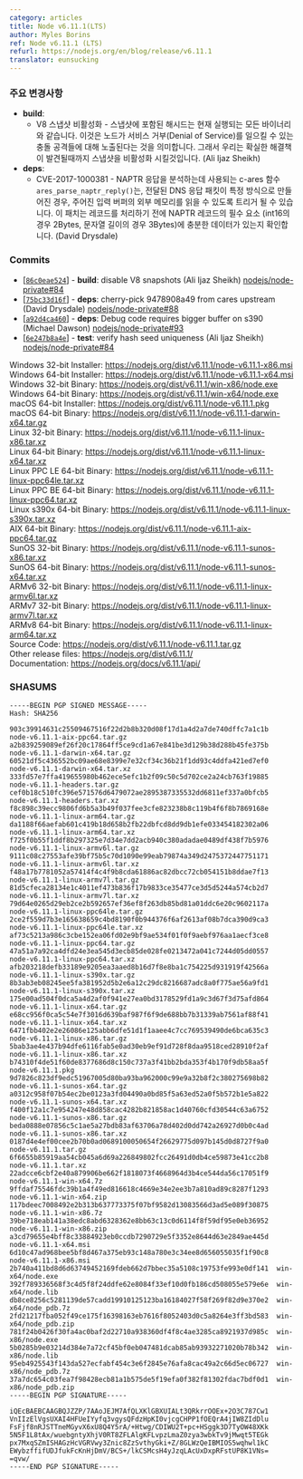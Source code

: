 ```yaml
---
category: articles
title: Node v6.11.1(LTS)
author: Myles Borins
ref: Node v6.11.1 (LTS)
refurl: https://nodejs.org/en/blog/release/v6.11.1
translator: eunsucking
---
```


<!--
### Notable Changes

* **build**:
  - Disable V8 snapshots - The hashseed embedded in the snapshot is currently the same for all runs of the binary. This opens node up to collision attacks which could result in a Denial of Service. We have temporarily disabled snapshots until a more robust solution is found (Ali Ijaz Sheikh)
* **deps**:
  - CVE-2017-1000381 - The c-ares function ares_parse_naptr_reply(), which is used for parsing NAPTR responses, could be triggered to read memory outside of the given input buffer if the passed in DNS response packet was crafted in a particular way. This patch checks that there is enough data for the required elements of an NAPTR record (2 int16, 3 bytes for string lengths) before processing a record. (David Drysdale)
-->
### 주요 변경사항

* **build**:
  - V8 스냅샷 비활성화 - 스냅샷에 포함된 해시드는 현재 실행되는 모든 바이너리와 같습니다. 이것은 노드가 서비스 거부(Denial of Service)를 일으킬 수 있는 충돌 공격들에 대해 노출된다는 것을 의미합니다. 그래서 우리는 확실한 해결책이 발견될때까지 스냅샷을 비활성화 시킬것입니다. (Ali Ijaz Sheikh)
* **deps**:
  - CVE-2017-1000381 - NAPTR 응답을 분석하는데 사용되는 c-ares 함수 `ares_parse_naptr_reply()`는, 전달된 DNS 응답 패킷이 특정 방식으로 만들어진 경우, 주어진 입력 버퍼의 외부 메모리를 읽을 수 있도록 트리거 될 수 있습니다. 이 패치는 레코드를 처리하기 전에 NAPTR 레코드의 필수 요소 (int16의경우 2Bytes, 문자열 길이의 경우 3Bytes)에 충분한 데이터가 있는지 확인합니다. (David Drysdale)

### Commits

* [[`86c0eae524`](https://github.com/nodejs/node/commit/86c0eae524)] - **build**: disable V8 snapshots (Ali Ijaz Sheikh) [nodejs/node-private#84](https://github.com/nodejs/node-private/pull/84)
* [[`75bc33d16f`](https://github.com/nodejs/node/commit/75bc33d16f)] - **deps**: cherry-pick 9478908a49 from cares upstream (David Drysdale) [nodejs/node-private#88](https://github.com/nodejs/node-private/pull/88)
* [[`a92d4ca460`](https://github.com/nodejs/node/commit/a92d4ca460)] - **deps**: Debug code requires bigger buffer on s390 (Michael Dawson) [nodejs/node-private#93](https://github.com/nodejs/node-private/pull/93)
* [[`6e247b8a4e`](https://github.com/nodejs/node/commit/6e247b8a4e)] - **test**: verify hash seed uniqueness (Ali Ijaz Sheikh) [nodejs/node-private#84](https://github.com/nodejs/node-private/pull/84)

Windows 32-bit Installer: https://nodejs.org/dist/v6.11.1/node-v6.11.1-x86.msi<br>
Windows 64-bit Installer: https://nodejs.org/dist/v6.11.1/node-v6.11.1-x64.msi<br>
Windows 32-bit Binary: https://nodejs.org/dist/v6.11.1/win-x86/node.exe<br>
Windows 64-bit Binary: https://nodejs.org/dist/v6.11.1/win-x64/node.exe<br>
macOS 64-bit Installer: https://nodejs.org/dist/v6.11.1/node-v6.11.1.pkg<br>
macOS 64-bit Binary: https://nodejs.org/dist/v6.11.1/node-v6.11.1-darwin-x64.tar.gz<br>
Linux 32-bit Binary: https://nodejs.org/dist/v6.11.1/node-v6.11.1-linux-x86.tar.xz<br>
Linux 64-bit Binary: https://nodejs.org/dist/v6.11.1/node-v6.11.1-linux-x64.tar.xz<br>
Linux PPC LE 64-bit Binary: https://nodejs.org/dist/v6.11.1/node-v6.11.1-linux-ppc64le.tar.xz<br>
Linux PPC BE 64-bit Binary: https://nodejs.org/dist/v6.11.1/node-v6.11.1-linux-ppc64.tar.xz<br>
Linux s390x 64-bit Binary: https://nodejs.org/dist/v6.11.1/node-v6.11.1-linux-s390x.tar.xz<br>
AIX 64-bit Binary: https://nodejs.org/dist/v6.11.1/node-v6.11.1-aix-ppc64.tar.gz<br>
SunOS 32-bit Binary: https://nodejs.org/dist/v6.11.1/node-v6.11.1-sunos-x86.tar.xz<br>
SunOS 64-bit Binary: https://nodejs.org/dist/v6.11.1/node-v6.11.1-sunos-x64.tar.xz<br>
ARMv6 32-bit Binary: https://nodejs.org/dist/v6.11.1/node-v6.11.1-linux-armv6l.tar.xz<br>
ARMv7 32-bit Binary: https://nodejs.org/dist/v6.11.1/node-v6.11.1-linux-armv7l.tar.xz<br>
ARMv8 64-bit Binary: https://nodejs.org/dist/v6.11.1/node-v6.11.1-linux-arm64.tar.xz<br>
Source Code: https://nodejs.org/dist/v6.11.1/node-v6.11.1.tar.gz<br>
Other release files: https://nodejs.org/dist/v6.11.1/<br>
Documentation: https://nodejs.org/docs/v6.11.1/api/

<h3 id="shasums">SHASUMS</h3>

```
-----BEGIN PGP SIGNED MESSAGE-----
Hash: SHA256

903c39914631c25509467516f22d2b8b320d08f17d1a4d2a7de740dffc7a1c1b  node-v6.11.1-aix-ppc64.tar.gz
a2b839259089ef26f20c17864ff5ce9cd1a67e841be3d129b38d288b45fe375b  node-v6.11.1-darwin-x64.tar.gz
60521df5c436552bc09ae68e8399e7e32cf34c36b21f1dd93c4ddfa421ed7ef0  node-v6.11.1-darwin-x64.tar.xz
333fd57e7ffa419655980b462ece5efc1b2f09c50c5d702ce2a24cb763f19885  node-v6.11.1-headers.tar.gz
cef0b18c510fc396e571576d6479072ae2895387335532dd6811ef337a0bfcb5  node-v6.11.1-headers.tar.xz
f8c898c39ecc9806fd6b5a3b49f037fee3cfe823238b8c119b4f6f8b7869168e  node-v6.11.1-linux-arm64.tar.gz
da1188f66aefab601c419b18d658b2fb22dbfcd8dd9db1efe033454182302a06  node-v6.11.1-linux-arm64.tar.xz
f725f0b55f1ddf8b297325e7d34e7dd2acb940c380adadae0489df438f7b5976  node-v6.11.1-linux-armv6l.tar.gz
9111c08c27553afe39bf75b5c70d1090e99eab79874a349d2475372447751171  node-v6.11.1-linux-armv6l.tar.xz
f48a17b7781052a57414f4c4f9b8cda61886ac82dbcc72cb054151b8ddae7f13  node-v6.11.1-linux-armv7l.tar.gz
81d5cfeca28134e1c4011ef473b836f17b9833ce35477ce3d5d5244a574cb2d7  node-v6.11.1-linux-armv7l.tar.xz
79d64e0265d29eb2ce2b592657ef36ef8f263db85bd81a01ddc6e20c9602117a  node-v6.11.1-linux-ppc64le.tar.gz
2ce2f559d7b3e165638659c4bd8190f0b944376f6af2613af08b7dca390d9ca3  node-v6.11.1-linux-ppc64le.tar.xz
af73c5213a986c3cbe152ea06fd02e9bf9ae534f01f0f9aebf976aa1aecf3ce8  node-v6.11.1-linux-ppc64.tar.gz
47a51a7a92ca4dfd24e3ea545d3ecb85de028fe0213472a041c7244d05dd0557  node-v6.11.1-linux-ppc64.tar.xz
afb203218defb33189e9205ea3aaed8b16d7f8e8ba1c754225d931919f42566a  node-v6.11.1-linux-s390x.tar.gz
8b3ab3eb08245ee5fa381952d5b2e6a12c29dc8216687adc8a0f775ae56a9fd1  node-v6.11.1-linux-s390x.tar.xz
175e00ad504f0dca5a4d2af0f941e27ea0bd3178529fd1a9c3d67f3d75afd864  node-v6.11.1-linux-x64.tar.gz
e68cc956f0ca5c54e7f3016d639baf987f6f9de688bb7b31339ab7561af88f41  node-v6.11.1-linux-x64.tar.xz
6471fbb402e2e26086e125abb6dfe51d1f1aaee4c7cc769539490de6bca635c3  node-v6.11.1-linux-x86.tar.gz
5bab3ae4e437b94dfe6116fab5e0ad30eb9ef91d728f8daa9518ced28910f2af  node-v6.11.1-linux-x86.tar.xz
b74310f4de51f60de8377686d8c150c737a3f41bb2bda353f4b170f9db58aa5f  node-v6.11.1.pkg
9d7826c823df9edc51967005d80ba93ba962000c99e9a32b8f2c380275698b82  node-v6.11.1-sunos-x64.tar.gz
a0312c958f07b54ec2be0123a3fd04490a0bd85f5a63ed52a0f5b572b1e5a822  node-v6.11.1-sunos-x64.tar.xz
f400f12a1c7e954247e48d858cac4282b821858ac1d40760cfd30544c63a6752  node-v6.11.1-sunos-x86.tar.gz
beda0888e07856c5c1ae5a27bdb83af63706a78d402d0dd742a26927d0b0c4ad  node-v6.11.1-sunos-x86.tar.xz
0187d4e4ef00cee2b70b0ad0689100050654f26629775d097b145d0d8727f9a0  node-v6.11.1.tar.gz
6f6655b85919aa54cb045a6d69a226849802fcc26491d0db4ce59873e41cc2b8  node-v6.11.1.tar.xz
22adcce6cbf2e40a879906be662f1818073f4668964d3b4ce544da56c17051f9  node-v6.11.1-win-x64.7z
9ffdaf75546fdc39b1a4f49ed816618c4669e34e2ee3b7a810ad89c8287f1293  node-v6.11.1-win-x64.zip
117bdeec7008492e2b313b637773375f07bf9582d13083566d3ad5e089f30875  node-v6.11.1-win-x86.7z
39be718eab141a38edc8abd6328362e8bb63c13c0d6114f8f59df95e0eb36952  node-v6.11.1-win-x86.zip
a3cd79655e4bff8c33884923eb0ccdb7290729e5f3352e8644d63e2849ae445d  node-v6.11.1-x64.msi
6d10c47ad968bee5bf8d467a375eb93c148a780e3c34ee8d656055035f1f90c8  node-v6.11.1-x86.msi
2b740a411bd8d6d63749452169fdeb662d7bbec35a5108c19753fe993e0df141  win-x64/node.exe
392f789336568f3c4d5f8f24ddfe62e8084f33ef10d0fb186cd508055e579e6e  win-x64/node.lib
db8ce8256c5281139de57cadd19910125123ba16184027f58f269f82d9e370e2  win-x64/node_pdb.7z
2fd21217fba052f49ce175f16398163eb7616f8052403d0c5a8264e3ff3bd583  win-x64/node_pdb.zip
781f24b0426f30fa4ac0baf2d22710a938360df4f8c4ae3285ca8921937d985c  win-x86/node.exe
5b0285b9e03214d384e7a72cf45bf0eb047481dcab85ab93932271020b78b342  win-x86/node.lib
95eb4925543f143da527ecfabf454c3e6f2845e76afa8cac49a2c66d5ec06727  win-x86/node_pdb.7z
37a7dc654c03fea7f98428ecb81a1b575de5f19efa0f382f81302fdac7bdf0d1  win-x86/node_pdb.zip
-----BEGIN PGP SIGNATURE-----

iQEcBAEBCAAGBQJZZP/7AAoJEJM7AfQLXKlGBXUIALt3QRkrrOOEx+2O3C787Cw1
VnIIzElVgsUXAI4HFUeIYyfq3vgysQFdzHpKI0vjcgCHPP1fOEQrA4jIW8ZIdDlu
FsFjf8nRJSTTneMGyvX6xU8Q4Y5rA/+Htwg/CDIWU2T+pc+HSggk3D7TyOW48XKk
5N5F1L8tAx/wuebgntyXhjV0RT8ZFLAlgKFLvpzLmaZ0zya3wbkTv9jMwqt5TEGk
px7MxqSZmISHAGzHcVGRVwy3Znic8ZzSvthyGki+Z/8GLWzQeIBMIOS5wqhwl1kC
EWybzffifUDJfukFcKnHjDmV/BCS+/lkCSMcsH4yJzqLAcUxDxpRFstUP8K1VNs=
=qvw/
-----END PGP SIGNATURE-----

```

